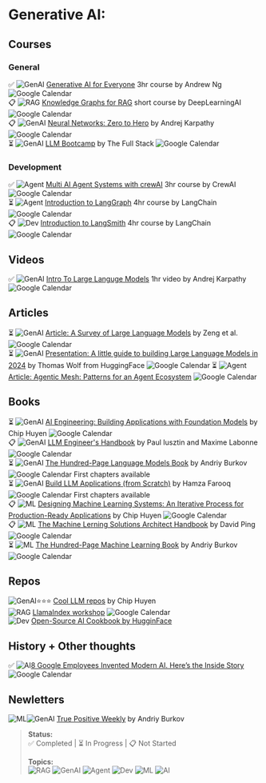 # Generative AI:

## Courses

### General
✅ ![GenAI](https://img.shields.io/badge/-GenAI-ffffff?style=flat&color=000000) [Generative AI for Everyone](https://www.deeplearning.ai/courses/generative-ai-for-everyone/) 3hr course by Andrew Ng  ![Google Calendar](https://img.shields.io/badge/-Nov_2023-ffffff?style=flat&logo=google-calendar&logoColor=4285F4) \
📋 ![RAG](https://img.shields.io/badge/-RAG-2c699a?style=flat) [Knowledge Graphs for RAG](https://www.deeplearning.ai/short-courses/knowledge-graphs-rag/) short course by DeepLearningAI ![Google Calendar](https://img.shields.io/badge/-Mar_2024-ffffff?style=flat&logo=google-calendar&logoColor=4285F4) \
📋 ![GenAI](https://img.shields.io/badge/-GenAI-ffffff?style=flat&color=000000) [Neural Networks: Zero to Hero](https://karpathy.ai/zero-to-hero.html) by Andrej Karpathy ![Google Calendar](https://img.shields.io/badge/-2022--2024-ffffff?style=flat&logo=google-calendar&logoColor=4285F4) \
⏳ ![GenAI](https://img.shields.io/badge/-GenAI-ffffff?style=flat&color=000000) [LLM Bootcamp](https://fullstackdeeplearning.com/llm-bootcamp/spring-2023/)  by The Full Stack ![Google Calendar](https://img.shields.io/badge/-May_2023-ffffff?style=flat&logo=google-calendar&logoColor=4285F4) 

### Development
✅ ![Agent](https://img.shields.io/badge/-Agent-ffffff?style=flat&color=8A2BE2) [Multi AI Agent Systems with crewAI](https://www.deeplearning.ai/short-courses/multi-ai-agent-systems-with-crewai/) 3hr course by CrewAI ![Google Calendar](https://img.shields.io/badge/-May_2024-ffffff?style=flat&logo=google-calendar&logoColor=4285F4) \
⏳ ![Agent](https://img.shields.io/badge/-Agent-ffffff?style=flat&color=8A2BE2) [Introduction to LangGraph](https://academy.langchain.com/courses/intro-to-langgraph) 4hr course by LangChain ![Google Calendar](https://img.shields.io/badge/-Sept_2024-ffffff?style=flat&logo=google-calendar&logoColor=4285F4) \
📋 ![Dev](https://img.shields.io/badge/-Dev-2962ff?style=flat) [Introduction to LangSmith](https://academy.langchain.com/courses/intro-to-langsmith) 4hr course by LangChain ![Google Calendar](https://img.shields.io/badge/-Dec_2024-ffffff?style=flat&logo=google-calendar&logoColor=4285F4)

## Videos
✅ ![GenAI](https://img.shields.io/badge/-GenAI-ffffff?style=flat&color=000000) [Intro To Large Languge Models](https://youtu.be/zjkBMFhNj_g?si=g7B02MUFqoSIvuUO) 1hr video by Andrej Karpathy ![Google Calendar](https://img.shields.io/badge/-Nov_2023-ffffff?style=flat&logo=google-calendar&logoColor=4285F4) 


## Articles

⏳ ![GenAI](https://img.shields.io/badge/-GenAI-ffffff?style=flat&color=000000) [Article: A Survey of Large Language Models](https://arxiv.org/pdf/2303.18223.pdf)  by Zeng et al. ![Google Calendar](https://img.shields.io/badge/-Oct_2024-ffffff?style=flat&logo=google-calendar&logoColor=4285F4) \
⏳ ![GenAI](https://img.shields.io/badge/-GenAI-ffffff?style=flat&color=000000) [Presentation: A little guide to building Large Language Models in 2024](https://docs.google.com/presentation/d/1IkzESdOwdmwvPxIELYJi8--K3EZ98_cL6c5ZcLKSyVg/edit#slide=id.p) by Thomas Wolf from HuggingFace ![Google Calendar](https://img.shields.io/badge/-Mar_2024-ffffff?style=flat&logo=google-calendar&logoColor=4285F4)
⏳ ![Agent](https://img.shields.io/badge/-Agent-ffffff?style=flat&color=8A2BE2) [Article: Agentic Mesh: Patterns for an Agent Ecosystem](https://medium.com/data-science-collective/agentic-mesh-patterns-for-an-agent-ecosystem-ef13469b7cf7) ![Google Calendar](https://img.shields.io/badge/-Oct_2024-ffffff?style=flat&logo=google-calendar&logoColor=4285F4) 

## Books
⏳ ![GenAI](https://img.shields.io/badge/-GenAI-ffffff?style=flat&color=000000) [AI Engineering: Building Applications with Foundation Models](https://www.amazon.com/AI-Engineering-Building-Applications-Foundation/dp/1098166302/ref=sr_1_3?dib=eyJ2IjoiMSJ9.29d3zXlbjkjfzj-S1rS3rB53YZ5SORVjRav_iCdal-XbpRp_JIUkfcGfHWZGh2Hr7WXcmEUhR5m1Zot8QREA4a3ClZgLCs6GTqbeIDGWpF1RANSXwSMWDDq8UX59K_2Mjigx0dxKtYNNBVHdcqIesY3A61GkfAmhhO1-E4CG1FBwkgknAcjVgRz8s-cQF6Pm9E_lvJP6VLn6BhDFx6oAdQv6W7nNGpGqNQmffEJThOc.9Ienm0DOG26cTmFibMA-83JFDezH_XfpuCgJ-pztYGE&dib_tag=se&keywords=ai+engineering&qid=1736479239&sr=8-3) by Chip Huyen ![Google Calendar](https://img.shields.io/badge/-Jan_2025-ffffff?style=flat&logo=google-calendar&logoColor=4285F4) \
📋 ![GenAI](https://img.shields.io/badge/-GenAI-ffffff?style=flat&color=000000) [LLM Engineer's Handbook](https://www.amazon.com/LLM-Engineers-Handbook-engineering-production/dp/1836200072/ref=sr_1_1?crid=22U13LNDNZQSJ&dib=eyJ2IjoiMSJ9.9aGXn6xGorwhpBZedby-9xE1HiT8mmO6mYpNs6L32lU7S_eDaRnOQG3h9alkwaA1AU7nnpWpiLGYbb98ehl44pr8wlshN1iVPKC0YgzdfU0PC4cdyp_kgTeWKaE1fG59-qTvBc2lkyhRunNYh4315nOUo1S7miLEX0IrLTK71aAJNDRT_DA7IojsH7ArnbtRcZq_gQ8A2szlLGL60ppfkrWCBMpKbUi9965PWbIcvws.42f8wBylCjKK0Lspgq7DBMhlTlBPyW7IUQUcrsMP1po&dib_tag=se&keywords=llm+engineer%27s+handbook&qid=1736479833&sprefix=LLM%2Caps%2C310&sr=8-1) by Paul Iusztin and Maxime Labonne ![Google Calendar](https://img.shields.io/badge/-Oct_2024-ffffff?style=flat&logo=google-calendar&logoColor=4285F4) \
⏳ ![GenAI](https://img.shields.io/badge/-GenAI-ffffff?style=flat&color=000000) [The Hundred-Page Language Models Book](https://www.thelmbook.com/) by Andriy Burkov ![Google Calendar](https://img.shields.io/badge/-2025-ffffff?style=flat&logo=google-calendar&logoColor=4285F4) First chapters available\
⏳ ![GenAI](https://img.shields.io/badge/-GenAI-ffffff?style=flat&color=000000) [Build LLM Applications (from Scratch)](https://www.manning.com/books/build-llm-applications-from-scratch) by Hamza Farooq ![Google Calendar](https://img.shields.io/badge/-2025-ffffff?style=flat&logo=google-calendar&logoColor=4285F4) First chapters available\
📋 ![ML](https://img.shields.io/badge/-ML-16a34a?style=flat) [Designing Machine Learning Systems: An Iterative Process for Production-Ready Applications](https://www.amazon.com/Designing-Machine-Learning-Systems-Production-Ready/dp/1098107969/ref=sr_1_1?crid=41EKQ12J9PZE&dib=eyJ2IjoiMSJ9.OBDpLaGfjPFym8EGEjKYAmh-ma6yOctFVEu8eobu-8DM5HI6v9wDB-krVbOHxXOdtnErUQLH4zikv4QeNa6Zo5x7pgyYBMZvAYPggZi8SuX_JczaAJyI5n5qKrdJayx81nc-hHJTaD6Zue3hMizJ2zmb6lS1EZtKtrWTmm7cr7rLm7HhxVn4gxEsODXALbDDUQLPukB-L2yEm9SRJKo58zTciuSNGw-uT2v_lawnEXg.4f9DChbW6Zn1zA1fOI4wYWLacM8oe1JuRzeGHBbLoTQ&dib_tag=se&keywords=designing+machine+learning+systems&qid=1736479405&sprefix=designin+machine+learning+system%2Caps%2C155&sr=8-1) by Chip Huyen 
![Google Calendar](https://img.shields.io/badge/-May_2022-ffffff?style=flat&logo=google-calendar&logoColor=4285F4) \
📋 ![ML](https://img.shields.io/badge/-ML-16a34a?style=flat) [The Machine Lerning Solutions Architect Handbook](https://www.amazon.com/Machine-Learning-Solutions-Architect-Handbook/dp/1805122509/ref=sr_1_1?crid=WZ7JHVH51RP&dib=eyJ2IjoiMSJ9.Xc-EY8KghU0SadkPmB6W-tkAh6GLCbs7oF1VdVg8ZhDmBoPoREoQ5niym-umEzTzmfbHvd-m9OiYvWKKH8-IOn-lZbDW-h61ZRsf5tZEAl7Cz_V2Vv51J1MPc-scU_5zMU9Yqm0SqJiL7XlbfXnlkiTF_A0iFy7UCoJA2F4t7z7vWHU2Ob687g8erkTY1hBdNsvVWM1vvutgG9fQyqWvFbZT68mJ8Ow9APJIKKz7kFA.rlzyNJRzxsdahLGg_dhmW-ieJvHu0trdoSAlJF7x6Xs&dib_tag=se&keywords=the+machine+learning+solutions+architect+handbook&qid=1736480130&sprefix=the+machine+learning+solutions+architect+handbook%2Caps%2C268&sr=8-1) by David Ping ![Google Calendar](https://img.shields.io/badge/-Apr_2024-ffffff?style=flat&logo=google-calendar&logoColor=4285F4) \
⏳ ![ML](https://img.shields.io/badge/-ML-16a34a?style=flat) [The Hundred-Page Machine Learning Book](https://www.amazon.com/Hundred-Page-Machine-Learning-Book/dp/1777005477/ref=sr_1_1?crid=2UU71D4HLR55I&dib=eyJ2IjoiMSJ9.oJGRlz8xmhd2WZALdvUjYDAZ9NQbKAQO8tl1eD9OvDksNA1sKUowEb8I0uxKwUa6PTmJYp_8-t05ZQwRVOdl7nVNP6eGIsecEh4aytXZZGx919B8YQrkF0CWPBWIKcEC-pRiiEAoSpDBgD5L3UYnTa5QDCxwqTZrQDItwjOptSB8w3x-DY712wAd5BI0TrXb7t2x0qti63UajocvuTuXRDhhWrMe7jU2uHi_OsI8ERI.QYVi3QAYsof_pLlvIfS55JzrkUw19YG_NJ5xQcMh8hw&dib_tag=se&keywords=the+hundred+page+machine+learning+book&qid=1736480177&sprefix=the+hundred+%2Caps%2C213&sr=8-1) by Andriy Burkov ![Google Calendar](https://img.shields.io/badge/-2019-ffffff?style=flat&logo=google-calendar&logoColor=4285F4)

## Repos 
![GenAI](https://img.shields.io/badge/-GenAI-ffffff?style=flat&color=000000)⭐⭐⭐ [Cool LLM repos](https://github.com/stars/chiphuyen/lists/cool-llm-repos) by Chip Huyen \
![RAG](https://img.shields.io/badge/-RAG-2c699a?style=flat) [LlamaIndex workshop](https://github.com/run-llama/ai-engineer-workshop) ![Google Calendar](https://img.shields.io/badge/-Oct_2023-ffffff?style=flat&logo=google-calendar&logoColor=4285F4) \
![Dev](https://img.shields.io/badge/-Dev-2962ff?style=flat) [Open-Source AI Cookbook by HugginFace](https://huggingface.co/learn/cookbook/index)

## History + Other thoughts
✅ ![AI](https://img.shields.io/badge/-AI-ff6b6b?style=flat)[8 Google Employees Invented Modern AI. Here’s the Inside Story](https://wired.com/story/eight-google-employees-invented-modern-ai-transformers-paper/) ![Google Calendar](https://img.shields.io/badge/-Mar_2024-ffffff?style=flat&logo=google-calendar&logoColor=4285F4)

## Newletters

![ML](https://img.shields.io/badge/-ML-16a34a?style=flat)![GenAI](https://img.shields.io/badge/-GenAI-ffffff?style=flat&color=000000) [True Positive Weekly](https://aiweekly.substack.com/) by Andriy Burkov 

>**Status:**  
>✅ Completed  | ⏳ In Progress  | 📋 Not Started  
>
>**Topics:**  
>![RAG](https://img.shields.io/badge/-RAG-2c699a?style=flat)
>![GenAI](https://img.shields.io/badge/-GenAI-ffffff?style=flat&color=000000)
>![Agent](https://img.shields.io/badge/-Agent-ffffff?style=flat&color=8A2BE2)
>![Dev](https://img.shields.io/badge/-Dev-2962ff?style=flat)
>![ML](https://img.shields.io/badge/-ML-16a34a?style=flat)
>![AI](https://img.shields.io/badge/-AI-ff6b6b?style=flat)
